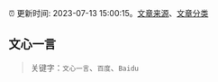 :alarm_clock: 更新时间: 2023-07-13 15:00:15。[文章来源](/README.md)、[文章分类](/TAGS.md)

## 文心一言


> 关键字：`文心一言`、`百度`、`Baidu`




